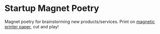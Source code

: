 Startup Magnet Poetry
==================

Magnet poetry for brainstorming new products/services. Print on [magnetic printer paper](http://www.staples.com/Staples-Inkjet-Magnetic-Sheets/product_386943), cut and play!
